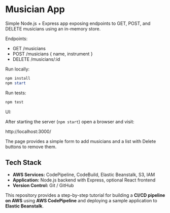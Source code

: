 # Musician App

Simple Node.js + Express app exposing endpoints to GET, POST, and DELETE musicians using an in-memory store.

Endpoints:
- GET /musicians
- POST /musicians { name, instrument }
- DELETE /musicians/:id

Run locally:

```powershell
npm install
npm start
```

Run tests:

```powershell
npm test
```

UI:

After starting the server (`npm start`) open a browser and visit:

http://localhost:3000/

The page provides a simple form to add musicians and a list with Delete buttons to remove them.

## Tech Stack

- **AWS Services:** CodePipeline, CodeBuild, Elastic Beanstalk, S3, IAM  
- **Application:** Node.js backend with Express, optional React frontend  
- **Version Control:** Git / GitHub

This repository provides a step-by-step tutorial for building a **CI/CD pipeline on AWS** using **AWS CodePipeline** and deploying a sample application to **Elastic Beanstalk**.
